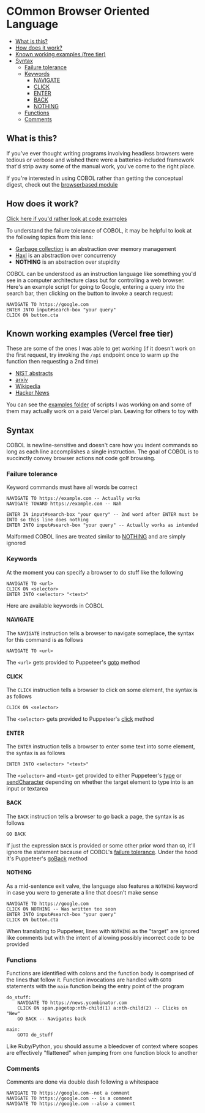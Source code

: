 # COmmon Browser Oriented Language

* [What is this?](#what-is-this)
* [How does it work?](#how-does-it-work)
* [Known working examples (free tier)](#known-working-examples-vercel-free-tier)
* [Syntax](#syntax)
  * [Failure tolerance](#failure-tolerance)
  * [Keywords](#keywords)
	* [NAVIGATE](#navigate)
	* [CLICK](#click)
	* [ENTER](#enter)
	* [BACK](#back)
	* [NOTHING](#nothing)
  * [Functions](#functions)
  * [Comments](#comments)

## What is this?

If you've ever thought writing programs involving headless browsers were tedious or verbose and wished there were a batteries-included framework that'd strip away some of the manual work, you've come to the right place.

If you're interested in using COBOL rather than getting the conceptual digest, check out the [browserbased module](https://github.com/yevbar/browserbased/blob/master/browserbased/README.md#control-browsers-using-cobol)

## How does it work?

[Click here if you'd rather look at code examples](#known-working-examples-free-tier)

To understand the failure tolerance of COBOL, it may be helpful to look at the following topics from this lens:

* [Garbage collection](https://en.wikipedia.org/wiki/Garbage_collection_(computer_science)) is an abstraction over memory management
* [Haxl](https://www.youtube.com/watch?v=sT6VJkkhy0o) is an abstraction over concurrency
* **NOTHING** is an abstraction over stupidity

COBOL can be understood as an instruction language like something you'd see in a computer architecture class but for controlling a web browser. Here's an example script for going to Google, entering a query into the search bar, then clicking on the button to invoke a search request:

```
NAVIGATE TO https://google.com
ENTER INTO input#search-box "your query"
CLICK ON button.cta
```

## Known working examples (Vercel free tier)

These are some of the ones I was able to get working (if it doesn't work on the first request, try invoking the `/api` endpoint once to warm up the function then requesting a 2nd time)

- [NIST abstracts](https://github.com/yevbar/browserbased/blob/master/cobol/examples/nist.cobol)
- [arxiv](https://github.com/yevbar/browserbased/blob/master/cobol/examples/arxiv.cobol)
- [Wikipedia](https://github.com/yevbar/browserbased/blob/master/cobol/examples/wikipedia.cobol)
- [Hacker News](https://github.com/yevbar/browserbased/blob/master/cobol/examples/hackernews.cobol)

You can see the <a href="https://github.com/yevbar/browserbased/tree/master/cobol/examples">examples folder</a> of scripts I was working on and some of them may actually work on a paid Vercel plan. Leaving for others to toy with

## Syntax

COBOL is newline-sensitive and doesn't care how you indent commands so long as each line accomplishes a single instruction. The goal of COBOL is to succinctly convey browser actions not code golf browsing.

### Failure tolerance

Keyword commands must have all words be correct

```
NAVIGATE TO https://example.com -- Actually works
NAVIGATE TOWARD https://example.com -- Nah

ENTER IN input#search-box "your query" -- 2nd word after ENTER must be INTO so this line does nothing
ENTER INTO input#search-box "your query" -- Actually works as intended
```

Malformed COBOL lines are treated similar to [NOTHING](#nothing) and are simply ignored

### Keywords

At the moment you can specify a browser to do stuff like the following

```
NAVIGATE TO <url>
CLICK ON <selector>
ENTER INTO <selector> "<text>"
```

Here are available keywords in COBOL

#### NAVIGATE

The `NAVIGATE` instruction tells a browser to navigate someplace, the syntax for this command is as follows

```
NAVIGATE TO <url>
```

The `<url>` gets provided to Puppeteer's [goto](https://pptr.dev/api/puppeteer.page.goto) method

#### CLICK

The `CLICK` instruction tells a browser to click on some element, the syntax is as follows

```
CLICK ON <selector>
```

The `<selector>` gets provided to Puppeteer's [click](https://pptr.dev/api/puppeteer.page.click) method

#### ENTER

The `ENTER` instruction tells a browser to enter some text into some element, the syntax is as follows

```
ENTER INTO <selector> "<text>"
```

The `<selector>` and `<text>` get provided to either Puppeteer's [type](https://pptr.dev/api/puppeteer.page.type) or [sendCharacter](https://pptr.dev/api/puppeteer.keyboard.sendcharacter) depending on whether the target element to type into is an input or textarea

#### BACK

The `BACK` instruction tells a browser to go back a page, the syntax is as follows

```
GO BACK
```

If just the expression `BACK` is provided or some other prior word than `GO`, it'll ignore the statement because of COBOL's [failure tolerance](#failure-tolerance). Under the hood it's Puppeteer's [goBack](https://pptr.dev/api/puppeteer.page.goback) method

#### NOTHING

As a mid-sentence exit valve, the language also features a `NOTHING` keyword in case you were to generate a line that doesn't make sense

```
NAVIGATE TO https://google.com
CLICK ON NOTHING -- Was written too soon
ENTER INTO input#search-box "your query"
CLICK ON button.cta
```

When translating to Puppeteer, lines with `NOTHING` as the "target" are ignored like comments but with the intent of allowing possibly incorrect code to be provided

### Functions

Functions are identified with colons and the function body is comprised of the lines that follow it. Function invocations are handled with `GOTO` statements with the `main` function being the entry point of the program

```
do_stuff:
	NAVIGATE TO https://news.ycombinator.com
	CLICK ON span.pagetop:nth-child(1) a:nth-child(2) -- Clicks on "New"
	GO BACK -- Navigates back

main:
	GOTO do_stuff
```

Like Ruby/Python, you should assume a bleedover of context where scopes are effectively "flattened" when jumping from one function block to another

### Comments

Comments are done via double dash following a whitespace

```
NAVIGATE TO https://google.com--not a comment
NAVIGATE TO https://google.com -- is a comment
NAVIGATE TO https://google.com --also a comment
```
